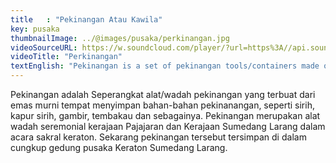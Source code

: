 ```yaml
---
title   : "Pekinangan Atau Kawila"
key: pusaka
thumbnailImage: ../@images/pusaka/perkinangan.jpg
videoSourceURL: https://w.soundcloud.com/player/?url=https%3A//api.soundcloud.com/tracks/1171291504&color=%230066cc&auto_play=true&hide_related=false&show_comments=true&show_user=true&show_reposts=false&show_teaser=true
videoTitle: "Perkinangan"
textEnglish: "Pekinangan is a set of pekinangan tools/containers made of pure gold for storing pekinanangan materials, such as betel, whiting, gambier, tobacco and so on. Pekinangan is a ceremonial tool for the Pajajaran kingdom and the Sumedang Larang kingdom in the sacred ceremony of the palace. Now the pekinangan is stored in the cungkup of the heirloom building of the Sumedang Larang Palace."
---
```


Pekinangan adalah Seperangkat alat/wadah pekinangan yang terbuat dari emas murni tempat menyimpan bahan-bahan pekinanangan, seperti sirih, kapur sirih, gambir, tembakau dan sebagainya. Pekinangan merupakan alat wadah seremonial kerajaan Pajajaran dan Kerajaan Sumedang Larang dalam acara sakral keraton. Sekarang pekinangan tersebut tersimpan di dalam cungkup gedung pusaka Keraton Sumedang Larang.
